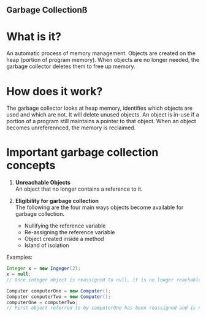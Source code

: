 ## Garbage Collectionß

# What is it?
An automatic process of memory management. Objects are created on the heap (portion of program memory). When objects are no longer needed, the garbage collector deletes them to free up memory. 

# How does it work?
The garbage collector looks at heap memory, identifies which objects are used and which are not. It will delete unused objects. An object is in-use if a portion of a program still maintains a pointer to that object. When an object becomes unreferennced, the memory is reclaimed.

# Important garbage collection concepts

1. **Unreachable Objects** <br /> An object that no longer contains a reference to it.

2. **Eligibility for garbage collection** <br /> The following are the four main ways objects become available for garbage collection.
    * Nullifying the reference variable
    * Re-assigning the reference variable
    * Object created inside a method
    * Island of isolation

Examples:
  ```java
  Integer x = new Ingeger(2);
  x = null;
  // Once integer object is reassigned to null, it is no longer reachable and will be removed by garbage collection.
  ```

  ```java
  Computer computerOne = new Computer();
  Computer computerTwo = new Computer();
  computerOne = computerTwo;
  // First object referred to by computerOne has been reassigned and is now available for garbage collection.
  ```